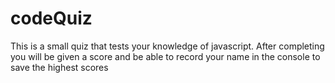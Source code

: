 # codeQuiz

This is a small quiz that tests your knowledge of javascript. After completing you will be given a score and be able to record your name in the console to save the highest scores

